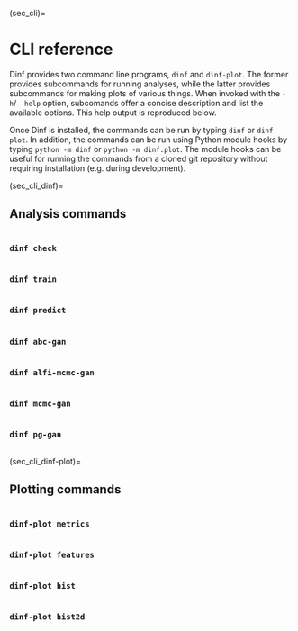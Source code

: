 (sec_cli)=
# CLI reference

Dinf provides two command line programs, `dinf` and `dinf-plot`.
The former provides subcommands for running analyses, while the latter
provides subcommands for making plots of various things.
When invoked with the `-h`/`--help` option, subcomands offer a concise
description and list the available options.
This help output is reproduced below.

Once Dinf is installed, the commands can be run by typing `dinf`
or `dinf-plot`. In addition, the commands can be run using
Python module hooks by typing `python -m dinf` or `python -m dinf.plot`.
The module hooks can be useful for running the commands from a
cloned git repository without requiring installation (e.g. during development).

(sec_cli_dinf)=
## Analysis commands

```{program-output} python -m dinf -h
```

### `dinf check`

```{program-output} python -m dinf check -h
```

### `dinf train`

```{program-output} python -m dinf train -h
```

### `dinf predict`

```{program-output} python -m dinf predict -h
```

### `dinf abc-gan`

```{program-output} python -m dinf abc-gan -h
```

### `dinf alfi-mcmc-gan`

```{program-output} python -m dinf alfi-mcmc-gan -h
```

### `dinf mcmc-gan`

```{program-output} python -m dinf mcmc-gan -h
```

### `dinf pg-gan`

```{program-output} python -m dinf pg-gan -h
```


(sec_cli_dinf-plot)=
## Plotting commands

```{program-output} python -m dinf.plot -h
```

### `dinf-plot metrics`

```{program-output} python -m dinf.plot metrics -h
```

### `dinf-plot features`

```{program-output} python -m dinf.plot features -h
```

### `dinf-plot hist`

```{program-output} python -m dinf.plot hist -h
```

### `dinf-plot hist2d`

```{program-output} python -m dinf.plot hist2d -h
```
